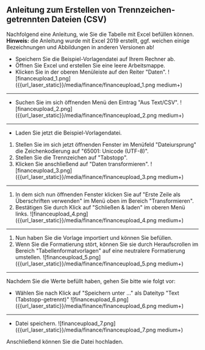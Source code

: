 ## Anleitung zum Erstellen von Trennzeichen-getrennten Dateien (CSV)

Nachfolgend eine Anleitung, wie Sie die Tabelle mit Excel befüllen können. 
**Hinweis:** die Anleitung wurde mit Excel 2019 erstellt, ggf. weichen einige Bezeichnungen und Abbildungen in anderen Versionen ab!

* Speichern Sie die Beispiel-Vorlagendatei auf Ihrem Rechner ab.
* Öffnen Sie Excel und erstellen Sie eine leere Arbeitsmappe.
* Klicken Sie in der oberen Menüleiste auf den Reiter "Daten".
![financeupload_1.png]({{url_laser_static}}/media/finance/financeupload_1.png medium+)
-------------------------
* Suchen Sie im sich öffnenden Menü den Eintrag "Aus Text/CSV".
![financeupload_2.png]({{url_laser_static}}/media/finance/financeupload_2.png medium+)
-------------------------
* Laden Sie jetzt die Beispiel-Vorlagendatei.
1. Stellen Sie im sich jetzt öffnenden Fenster im Menüfeld "Dateiursprung" die Zeichenkodierung auf "65001: Unicode (UTF-8)".
2. Stellen Sie die Trennzeichen auf "Tabstopp".
3. Klicken Sie anschließend auf "Daten transformieren".
![financeupload_3.png]({{url_laser_static}}/media/finance/financeupload_3.png medium+)
-------------------------
1. In dem sich nun öffnenden Fenster klicken Sie auf "Erste Zeile als Überschriften verwenden" im Menü oben im Bereich "Transformieren".
2. Bestätigen Sie durch Klick auf "Schließen & laden" im oberen Menü links.
![financeupload_4.png]({{url_laser_static}}/media/finance/financeupload_4.png medium+)
-------------------------
1. Nun haben Sie die Vorlage importiert und können Sie befüllen. 
2. Wenn Sie die Formatierung stört, 
können Sie sie durch Heraufscrollen im Bereich "Tabellenformatvorlagen" auf eine neutralere Formatierung umstellen.
![financeupload_5.png]({{url_laser_static}}/media/finance/financeupload_5.png medium+)
-------------------------
Nachdem Sie die Werte befüllt haben, gehen Sie bitte wie folgt vor:

* Wählen Sie nach Klick auf "Speichern unter ..." als Dateityp "Text (Tabstopp-getrennt)"
![financeupload_6.png]({{url_laser_static}}/media/finance/financeupload_6.png medium+)
-------------------------
* Datei speichern.
![financeupload_7.png]({{url_laser_static}}/media/finance/financeupload_7.png medium+)


Anschließend können Sie die Datei hochladen. 
